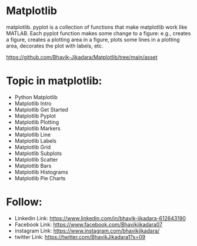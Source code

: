 # Matplotlib

matplotlib. pyplot is a collection of functions that make matplotlib work like MATLAB. Each pyplot function makes some change to a figure: e.g., creates a figure, creates a plotting area in a figure, plots some lines in a plotting area, decorates the plot with labels, etc.

https://github.com/Bhavik-Jikadara/Matplotlib/tree/main/asset

# Topic in matplotlib:
- Python Matplotlib
- Matplotlib Intro
- Matplotlib Get Started
- Matplotlib Pyplot
- Matplotlib Plotting
- Matplotlib Markers
- Matplotlib Line
- Matplotlib Labels
- Matplotlib Grid
- Matplotlib Subplots
- Matplotlib Scatter
- Matplotlib Bars
- Matplotlib Histograms
- Matplotlib Pie Charts


# Follow:
- Linkedin Link: https://www.linkedin.com/in/bhavik-jikadara-612643190
- Facebook Link:  https://www.facebook.com/Bhavikjikadara07
- instagram Link:  https://www.instagram.com/bhavikjikadara/
- twitter Link:  https://twitter.com/BhavikJikadara1?s=09
